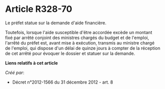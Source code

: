 # Article R328-70

Le préfet statue sur la demande d'aide financière. 

Toutefois, lorsque l'aide susceptible d'être accordée excède un montant fixé par arrêté conjoint des ministres chargés du
budget et de l'emploi, l'arrêté du préfet est, avant mise à exécution, transmis au ministre chargé de l'emploi, qui dispose
d'un délai de quinze jours à compter de la réception de cet arrêté pour évoquer le dossier et statuer sur la demande.

**Liens relatifs à cet article**

_Créé par_:

  - Décret n°2012-1566 du 31 décembre 2012 - art. 8
